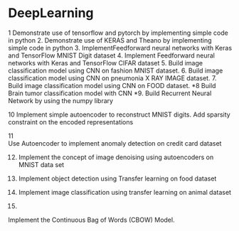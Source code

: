 # DeepLearning

1	Demonstrate use of tensorflow and pytorch by implementing simple code in python
2.	Demonstrate use of KERAS and Theano by implementing simple code in python
3.	ImplementFeedforward neural networks with Keras and TensorFlow MNIST Digit dataset
4.	Implement Feedforward neural networks with Keras and TensorFlow CIFAR dataset
5.	Build image classification model using CNN on fashion MNIST dataset.
6.	Build image classification model using CNN on pneumonia X RAY IMAGE dataset.
7.	Build image classification model using CNN on FOOD dataset.
*8	Build Brain tumor classification model with CNN
*9.	Build Recurrent Neural Network by using the numpy library 

10	Implement simple autoencoder to reconstruct MNIST digits. Add sparsity constraint on the encoded representations 

11	
Use Autoencoder to implement anomaly detection on credit card dataset

12.	Implement the concept of image denoising using autoencoders on MNIST data set

13.	Implement object detection using Transfer learning on food dataset

14.	Implement image classification using transfer learning on animal dataset

15.	
Implement the Continuous Bag of Words (CBOW) Model. 

